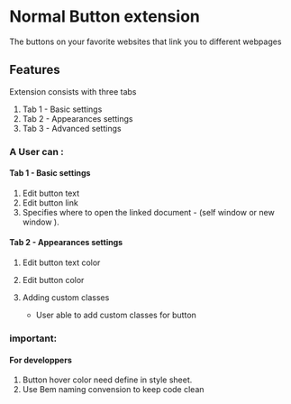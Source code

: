 # Normal Button extension

The buttons on your favorite websites that link you to different webpages
 
## Features

Extension consists with three tabs

01. Tab 1 - Basic settings
02. Tab 2 - Appearances settings
03. Tab 3 - Advanced settings

### A User can :

#### Tab 1 - Basic settings

01. Edit button text 
02. Edit button link
03. Specifies where to open the linked document - (self window or new window ).

#### Tab 2 - Appearances settings

01. Edit button text color
02. Edit button color
    

02. Adding custom classes
    * User able to add custom classes for button

### important:

#### For developpers 

01. Button hover color need define in style sheet.
02. Use Bem naming convension to keep code clean
